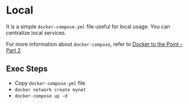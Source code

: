 # Local

It is a simple `docker-compose.yml` file useful for local usage. 
You can centralize local services. 

For more information about `docker-compose`, refer to [Docker to the Point - Part 2](https://www.devocative.org/article/tech/docker02)

## Exec Steps
- Copy `docker-compose.yml` file
- `docker network create mynet`
- `docker-compose up -d`
